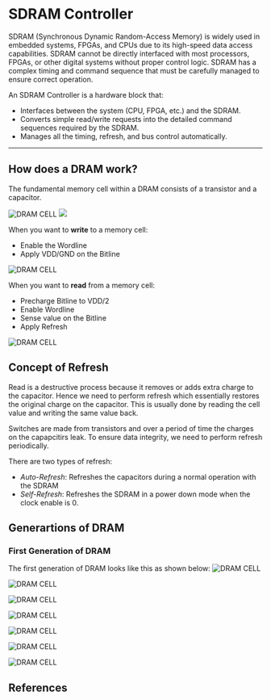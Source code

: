 # SDRAM Controller

SDRAM (Synchronous Dynamic Random-Access Memory) is widely used in embedded systems, FPGAs, and CPUs due to its high-speed data access capabilities. SDRAM cannot be directly interfaced with most processors, FPGAs, or other digital systems without proper control logic. SDRAM has a complex timing and command sequence that must be carefully managed to ensure correct operation.

An SDRAM Controller is a hardware block that:
- Interfaces between the system (CPU, FPGA, etc.) and the SDRAM.
- Converts simple read/write requests into the detailed command sequences required by the SDRAM.
- Manages all the timing, refresh, and bus control automatically.

---

## How does a DRAM work?

The fundamental memory cell within a DRAM consists of a transistor and a capacitor. 

![DRAM CELL](https://github.com/shraddha375/sdram_controller/blob/main/images/image_1.jpg)
<img src="https://github.com/shraddha375/sdram_controller/blob/main/images/image_1.jpg">


When you want to **write** to a memory cell:
- Enable the Wordline
- Apply VDD/GND on the Bitline

![DRAM CELL](https://github.com/shraddha375/sdram_controller/blob/main/images/image_2.jpg)

 When you want to **read** from a memory cell:
- Precharge Bitline to VDD/2
- Enable Wordline
- Sense value on the Bitline
- Apply Refresh 

![DRAM CELL](https://github.com/shraddha375/sdram_controller/blob/main/images/image_3.jpg)

## Concept of Refresh

Read is a destructive process because it removes or adds extra charge to the capacitor. Hence we need to perform refresh which essentially restores the original charge on the capacitor. This is usually done by reading the cell value and writing the same value back.

Switches are made from transistors and over a period of time the charges on the capapcitirs leak. To ensure data integrity, we need to perform refresh periodically.

There are two types of refresh: 
- *Auto-Refresh*: Refreshes the capacitors during a normal operation with the SDRAM
- *Self-Refresh*: Refreshes the SDRAM in a power down mode when the clock enable is 0.

## Generartions of DRAM

### First Generation of DRAM

The first generation of DRAM looks like this as shown below: 
![DRAM CELL](https://github.com/shraddha375/sdram_controller/blob/main/images/image_4.jpg)

![DRAM CELL](https://github.com/shraddha375/sdram_controller/blob/main/images/image_5.jpg)

![DRAM CELL](https://github.com/shraddha375/sdram_controller/blob/main/images/image_6.jpg)

![DRAM CELL](https://github.com/shraddha375/sdram_controller/blob/main/images/image_7.jpg)

![DRAM CELL](https://github.com/shraddha375/sdram_controller/blob/main/images/image_8.jpg)

![DRAM CELL](https://github.com/shraddha375/sdram_controller/blob/main/images/image_9.jpg)

![DRAM CELL](https://github.com/shraddha375/sdram_controller/blob/main/images/image_10.jpg)






## References
